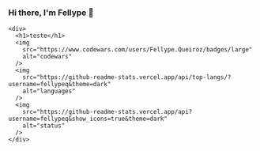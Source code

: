 ### Hi there, I'm Fellype 👋

    <div>
      <h1>teste</h1>
      <img
        src="https://www.codewars.com/users/Fellype.Queiroz/badges/large"
        alt="codewars"
      />
      <img
        src="https://github-readme-stats.vercel.app/api/top-langs/?username=fellypeq&theme=dark"
        alt="languages"
      />
      <img
        src="https://github-readme-stats.vercel.app/api?username=fellypeq&show_icons=true&theme=dark"
        alt="status"
      />
    </div>

<!--
**FellypeQ/fellypeq** is a ✨ _special_ ✨ repository because its `README.md` (this file) appears on your GitHub profile.

Here are some ideas to get you started:

- 🔭 I’m currently working on ...
- 🌱 I’m currently learning ...
- 👯 I’m looking to collaborate on ...
- 🤔 I’m looking for help with ...
- 💬 Ask me about ...
- 📫 How to reach me: ...
- 😄 Pronouns: ...
- ⚡ Fun fact: ...
-->
